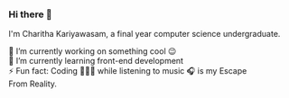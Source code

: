 ### Hi there 👋

I'm Charitha Kariyawasam, a final year computer science undergraduate.

🔭  I’m currently working on something cool 😉   
🌱 I’m currently learning front-end development  
⚡ Fun fact: Coding 👩🏻‍💻 while listening to music 🎧 is my Escape From Reality.

<!--
**CharithaKariyawasam/CharithaKariyawasam** is a ✨ _special_ ✨ repository because its `README.md` (this file) appears on your GitHub profile.

Here are some ideas to get you started:

- 🔭 I’m a final year computer science undergraduate
- 🌱 I’m currently learning ...
- 👯 I’m looking to collaborate on ...
- 🤔 I’m looking for help with ...
- 💬 Ask me about ...
- 📫 How to reach me: ...
- 😄 Pronouns: ...
- ⚡ Fun fact: ...
-->
